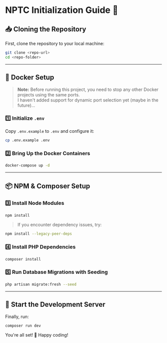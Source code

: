 # NPTC Initialization Guide 🚀

## 📥 Cloning the Repository

First, clone the repository to your local machine:

```sh
git clone <repo-url>
cd <repo-folder>
```

---

## 🐳 Docker Setup

> **Note:** Before running this project, you need to stop any other Docker projects using the same ports.  
> I haven't added support for dynamic port selection yet (maybe in the future)...

### 1️⃣ Initialize `.env`

Copy `.env.example` to `.env` and configure it:

```sh
cp .env.example .env
```

### 2️⃣ Bring Up the Docker Containers

```sh
docker-compose up -d
```

---

## 📦 NPM & Composer Setup

### 3️⃣ Install Node Modules

```sh
npm install
```

> If you encounter dependency issues, try:

```sh
npm install --legacy-peer-deps
```

### 4️⃣ Install PHP Dependencies

```sh
composer install
```

### 5️⃣ Run Database Migrations with Seeding

```sh
php artisan migrate:fresh --seed
```

---

## 🚀 Start the Development Server

Finally, run:

```sh
composer run dev
```

You're all set! 🎉 Happy coding!
